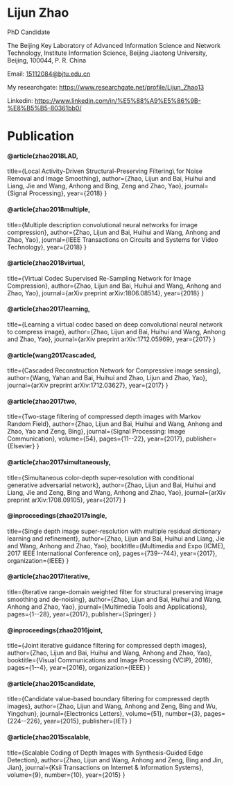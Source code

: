 # Lijun Zhao

PhD Candidate

The Beijing Key Laboratory of Advanced Information Science and Network Technology, Institute Information Science, Beijing Jiaotong University, Beijing, 100044, P. R. China

Email: 15112084@bjtu.edu.cn

My researchgate: https://www.researchgate.net/profile/Lijun_Zhao13

Linkedin: https://www.linkedin.com/in/%E5%88%A9%E5%86%9B-%E8%B5%B5-80361bb0/

# Publication

#### @article{zhao2018LAD,
  title={Local Activity-Driven Structural-Preserving Filtering\\ for Noise Removal and Image Smoothing},
  author={Zhao, Lijun and Bai, Huihui and Liang, Jie and Wang, Anhong and Bing, Zeng and Zhao, Yao},
  journal={Signal Processing},
  year={2018}
}

#### @article{zhao2018multiple,
  title={Multiple description convolutional neural networks for image compression},
  author={Zhao, Lijun and Bai, Huihui and Wang, Anhong and Zhao, Yao},
  journal={IEEE Transactions on Circuits and Systems for Video Technology},
  year={2018}
}
#### @article{zhao2018virtual,
  title={Virtual Codec Supervised Re-Sampling Network for Image Compression},
  author={Zhao, Lijun and Bai, Huihui and Wang, Anhong and Zhao, Yao},
  journal={arXiv preprint arXiv:1806.08514},
  year={2018}
}

#### @article{zhao2017learning,
  title={Learning a virtual codec based on deep convolutional neural network to compress image},
  author={Zhao, Lijun and Bai, Huihui and Wang, Anhong and Zhao, Yao},
  journal={arXiv preprint arXiv:1712.05969},
  year={2017}
}

#### @article{wang2017cascaded,
  title={Cascaded Reconstruction Network for Compressive image sensing},
  author={Wang, Yahan and Bai, Huihui and Zhao, Lijun and Zhao, Yao},
  journal={arXiv preprint arXiv:1712.03627},
  year={2017}
}

#### @article{zhao2017two,
  title={Two-stage filtering of compressed depth images with Markov Random Field},
  author={Zhao, Lijun and Bai, Huihui and Wang, Anhong and Zhao, Yao and Zeng, Bing},
  journal={Signal Processing: Image Communication},
  volume={54},
  pages={11--22},
  year={2017},
  publisher={Elsevier}
}

#### @article{zhao2017simultaneously,
  title={Simultaneous color-depth super-resolution with conditional generative adversarial network},
  author={Zhao, Lijun and Bai, Huihui and Liang, Jie and Zeng, Bing and Wang, Anhong and Zhao, Yao},
  journal={arXiv preprint arXiv:1708.09105},
  year={2017}
}

#### @inproceedings{zhao2017single,
  title={Single depth image super-resolution with multiple residual dictionary learning and refinement},
  author={Zhao, Lijun and Bai, Huihui and Liang, Jie and Wang, Anhong and Zhao, Yao},
  booktitle={Multimedia and Expo (ICME), 2017 IEEE International Conference on},
  pages={739--744},
  year={2017},
  organization={IEEE}
}

#### @article{zhao2017iterative,
  title={Iterative range-domain weighted filter for structural preserving image smoothing and de-noising},
  author={Zhao, Lijun and Bai, Huihui and Wang, Anhong and Zhao, Yao},
  journal={Multimedia Tools and Applications},
  pages={1--28},
  year={2017},
  publisher={Springer}
}

#### @inproceedings{zhao2016joint,
  title={Joint iterative guidance filtering for compressed depth images},
  author={Zhao, Lijun and Bai, Huihui and Wang, Anhong and Zhao, Yao},
  booktitle={Visual Communications and Image Processing (VCIP), 2016},
  pages={1--4},
  year={2016},
  organization={IEEE}
}

#### @article{zhao2015candidate,
  title={Candidate value-based boundary filtering for compressed depth images},
  author={Zhao, Lijun and Wang, Anhong and Zeng, Bing and Wu, Yingchun},
  journal={Electronics Letters},
  volume={51},
  number={3},
  pages={224--226},
  year={2015},
  publisher={IET}
}

#### @article{zhao2015scalable,
  title={Scalable Coding of Depth Images with Synthesis-Guided Edge Detection},
  author={Zhao, Lijun and Wang, Anhong and Zeng, Bing and Jin, Jian},
  journal={Ksii Transactions on Internet \& Information Systems},
  volume={9},
  number={10},
  year={2015}
}
